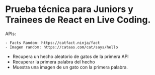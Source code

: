 # Prueba técnica para Juniors y Trainees de React en Live Coding.

APIs:
```
- Facts Random: https://catfact.ninja/fact
- Imagen random: https://cataas.com/cat/says/hello
```
- Recupera un hecho aleatorio de gatos de la primera API
- Recuperar la primera palabra del hecho
- Muestra una imagen de un gato con la primera palabra.